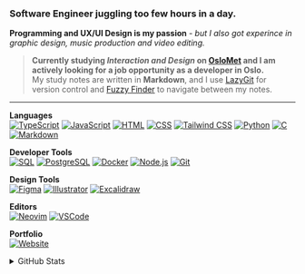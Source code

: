 ### Software Engineer juggling too few hours in a day.
**Programming and UX/UI Design is my passion** - _but I also got experince in graphic design, music production and video editing._

> **Currently studying _Interaction and Design_ on [OsloMet](https://oslomet.no) and I am actively looking for a job opportunity as a developer in Oslo.**  
> My study notes are written in **Markdown**, and I use [LazyGit](https://github.com/jesseduffield/lazygit) for version control and [Fuzzy Finder](https://github.com/junegunn/fzf) to navigate between my notes.

---

**Languages**  
[![TypeScript](https://img.shields.io/badge/TypeScript-007ACC?style=flat-square&logo=typescript&logoColor=white)](https://www.typescriptlang.org/)
[![JavaScript](https://img.shields.io/badge/JavaScript-F7DF1E?style=flat-square&logo=javascript&logoColor=black)](https://developer.mozilla.org/en-US/docs/Web/JavaScript)
[![HTML](https://img.shields.io/badge/HTML-E34F26?style=flat-square&logo=html5&logoColor=white)](https://developer.mozilla.org/en-US/docs/Web/HTML)
[![CSS](https://img.shields.io/badge/CSS-1572B6?style=flat-square&logo=css3&logoColor=white)](https://developer.mozilla.org/en-US/docs/Web/CSS)
[![Tailwind CSS](https://img.shields.io/badge/Tailwind_CSS-38B2AC?style=flat-square&logo=tailwind-css&logoColor=white)](https://tailwindcss.com/)
[![Python](https://img.shields.io/badge/Python-3776AB?style=flat-square&logo=python&logoColor=white)](https://www.python.org/)
[![C](https://img.shields.io/badge/C-A8B9CC?style=flat-square&logo=c&logoColor=white)](https://en.wikipedia.org/wiki/C_(programming_language))
[![Markdown](https://img.shields.io/badge/Markdown-000000?style=flat-square&logo=markdown&logoColor=white)](https://www.markdownguide.org/)


**Developer Tools**  
[![SQL](https://img.shields.io/badge/SQL-4479A1?style=flat-square&logo=sql&logoColor=white)](https://www.sql.org/)
[![PostgreSQL](https://img.shields.io/badge/PostgreSQL-336791?style=flat-square&logo=postgresql&logoColor=white)](https://www.postgresql.org/)
[![Docker](https://img.shields.io/badge/Docker-2496ED?style=flat-square&logo=docker&logoColor=white)](https://www.docker.com/)
[![Node.js](https://img.shields.io/badge/Node.js-339933?style=flat-square&logo=node.js&logoColor=white)](https://nodejs.org/)
[![Git](https://img.shields.io/badge/Git-F05032?style=flat-square&logo=git&logoColor=white)](https://git-scm.com/)



**Design Tools**  
[![Figma](https://img.shields.io/badge/Figma-F24E1E?style=flat-square&logo=figma&logoColor=white)](https://www.figma.com/)
[![Illustrator](https://img.shields.io/badge/Illustrator-FF9A00?style=flat-square&logo=adobe-illustrator&logoColor=white)](https://www.adobe.com/products/illustrator.html)
[![Excalidraw](https://img.shields.io/badge/Excalidraw-000000?style=flat-square&logo=excalidraw&logoColor=white)](https://excalidraw.com/)


**Editors**  
[![Neovim](https://img.shields.io/badge/Neovim-57A143?style=flat-square&logo=neovim&logoColor=white)](https://neovim.io/)
[![VSCode](https://img.shields.io/badge/VS_Code-007ACC?style=flat-square&logo=visual-studio-code&logoColor=white)](https://code.visualstudio.com/)

**Portfolio**  
[![Website](https://img.shields.io/badge/Portfolio-RubenOdegard.com-026476?style=flat-square&logo=google-chrome&logoColor=white)](https://www.rubenodegard.com)  



<details>
<summary>GitHub Stats</summary>
  
[![Top Languages](https://github-readme-stats.vercel.app/api/top-langs/?username=rubenodegard&layout=compact&theme=dark)](https://github.com/rubenodegard)
[![GitHub Stats](https://github-readme-stats.vercel.app/api?username=rubenodegard&show_icons=true&hide=contribs&theme=dark)](https://github.com/rubenodegard)  

</details>



